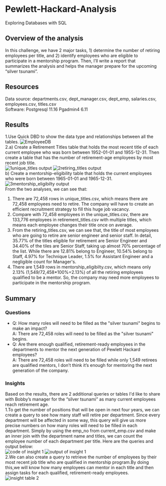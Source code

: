 # Pewlett-Hackard-Analysis
Exploring Databases with SQL
## Overview of the analysis
In this challenge, we have 2 major tasks, 1) determine the number of retiring employees per title, and 2) identify employees who are eligible to participate in a mentorship program. Then, I’ll write a report that summarizes the analysis and helps the manager prepare for the upcoming “silver tsunami”.
## Resources
Data source: departments.csv, dept_manager.csv, dept_emp, salaries.csv, employees.csv, titles.csv<br/>
Software: Postgresql 11.16   Pgadmin4 6.11
## Results
1.Use Quick DBD to show the data type and relationships between all the tables. 
![EmployeeDB](https://user-images.githubusercontent.com/107179765/181336128-9e5e6a25-7721-4592-987b-77f86c36ac42.png)<br/>
2.a) Create a Retirement Titles table that holds the most recent title of each current employee who was born between 1952-01-01 and 1955-12-31. Then create a table that has the number of retirement-age employees by most recent job title. <br/>
![1unique_titles output](https://user-images.githubusercontent.com/107179765/181343721-62d93e8d-8abd-4e7c-a2de-34449e9ba056.png)
![2retiring_titles output](https://user-images.githubusercontent.com/107179765/181343738-9942333a-3de2-40e7-83f9-1a2650a4f5e5.png)<br/>
  b) Create a mentorship-eligibility table that holds the current employees who were born between 1965-01-01 and 1965-12-31. <br/>
![3mentorship_eligibilty output](https://user-images.githubusercontent.com/107179765/181344981-2570b8bd-ca6e-4375-b1f5-1d32c48e626e.png)<br/>
From the two analyses, we can see that:
1.	There are 72,458 rows in unique_titles.csv, which means there are 72,458 employees need to retire. The company will have to create an efficient recruitment strategy to fill this huge job vacancy.
2.	Compare with 72,458 employees in the unique_titles.csv, there are 133,776 employees in retirement_titles.csv with multiple titles, which means each employee changes their title once on average.
3.	From the retiring_titles.csv, we can see that, the title of most employees who are going to retire are senior engineer and senior staff. In detail, 35.77% of the titles eligible for retirement are Senior Engineer and 34.40% of the tiles are Senior Staff, taking up almost 70% percentage of the list. While there are 12.81% belong to Engineer, 10.54% belong to Staff, 4.97% for Technique Leader, 1.5% for Assistant Engineer and a negligible count for Manager's.
4.	There are 1,549 rows in mentorship_eligibilty.csv, which means only 2.13% (1,549/72,458*100%=2.13%) of all the retiring employees qualified to be a mentor. So, the company may need more employees to participate in the mentorship program.
## Summary
### Questions
- Q: How many roles will need to be filled as the "silver tsunami" begins to make an impact?<br/>
  A: There are 72,458 roles will need to be filled as the "silver tsunami" begins.<br/>
- Q: Are there enough qualified, retirement-ready employees in the departments to mentor the next generation of Pewlett Hackard employees?<br/>
  A: There are 72,458 roles will need to be filled while only 1,549 retirees are qualified mentors, I don’t think it’s enough for mentoring the next generation of the company.
### Insights
Based on the results, there are 2 additional queries or tables I'd like to share with Bobby’s manager for the “silver tsunami” as many current employees reach retirement age.<br/>
1.To get the number of positions that will be open in next four years, we can create a query to see how many staff will retire per department. Since every department will be affected in some way, this query will give us more precise numbers on how many roles will need to be filled in each department. Simply by using the emp_no from current_emp.csv and make an inner join with the department name and titles, we can count the employee number of each department per title. Here are the queries and output below:<br/>
![code of insight 1](https://user-images.githubusercontent.com/107179765/181346587-24b62af2-730b-46b1-8f50-b23460441397.png)
![output of insight 1](https://user-images.githubusercontent.com/107179765/181346654-807e52e0-9c77-4395-9c88-a587b69d809f.png)<br/>
2.We can also create a query to retrieve the number of employees by their most recent job title who are qualified in mentorship program.By doing this,we will know how many employees can mentor in each title and then assign tasks for each qualified, retirement-ready employees.<br/>
![insight table 2](https://user-images.githubusercontent.com/107179765/181348801-53b2e183-6e6d-4c66-9e00-3f8840339799.png)
